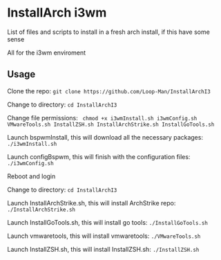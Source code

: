 # InstallArch i3wm

List of files and scripts to install in a fresh arch install, if this have some sense

All for the i3wm enviroment

## Usage
Clone the repo: ``` git clone https://github.com/Loop-Man/InstallArchI3 ```

Change to directory: ``` cd InstallArchI3 ```

Change file permissions: ``` chmod +x i3wmInstall.sh i3wmConfig.sh VMwareTools.sh InstallZSH.sh InstallArchStrike.sh InstallGoTools.sh```

Launch bspwmInstall, this will download all the necessary packages: ``` ./i3wmInstall.sh ```

Launch configBspwm, this will finish with the configuration files: ``` ./i3wmConfig.sh ```

Reboot and login

Change to directory: ``` cd InstallArchI3 ```

Launch InstallArchStrike.sh, this will install ArchStrike repo: ``` ./InstallArchStrike.sh ```

Launch InstallGoTools.sh, this will install go tools:  ``` ./InstallGoTools.sh ```

Launch vmwaretools, this will install vmwaretools: ``` ./VMwareTools.sh ```

Launch InstallZSH.sh, this will install InstallZSH.sh: ``` ./InstallZSH.sh ```
